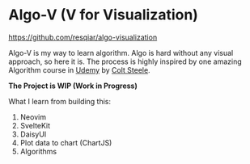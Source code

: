 # Algo-V (V for Visualization)

https://github.com/resqiar/algo-visualization

Algo-V is my way to learn algorithm. Algo is hard without any visual approach, so here it is. The process is highly inspired by one amazing Algorithm course in [Udemy](https://www.udemy.com/course/js-algorithms-and-data-structures-masterclass/) by [Colt Steele](https://www.udemy.com/user/coltsteele/).

**The Project is WIP (Work in Progress)**

What I learn from building this:

1. Neovim
2. SvelteKit
3. DaisyUI
4. Plot data to chart (ChartJS)
5. Algorithms
